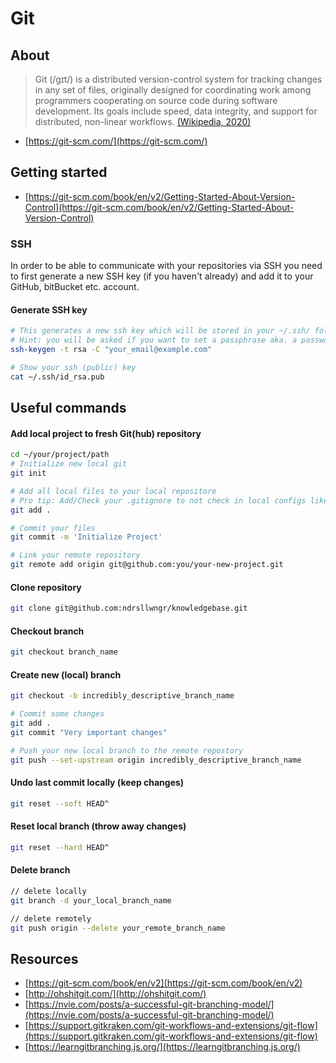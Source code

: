 # Git

## About
> Git (/ɡɪt/) is a distributed version-control system for tracking changes in any set of files, originally designed for coordinating work among programmers cooperating on source code during software development. Its goals include speed, data integrity, and support for distributed, non-linear workflows.
> [(Wikipedia, 2020)](https://en.wikipedia.org/wiki/Git)

- [https://git-scm.com/](https://git-scm.com/)

## Getting started
- [https://git-scm.com/book/en/v2/Getting-Started-About-Version-Control](https://git-scm.com/book/en/v2/Getting-Started-About-Version-Control)

### SSH
In order to be able to communicate with your repositories via SSH you need to first generate a new SSH key (if you haven't already) and add it to your GitHub, bitBucket etc. account.

#### Generate SSH key
```sh
# This generates a new ssh key which will be stored in your ~/.ssh/ folder. 
# Hint: you will be asked if you want to set a passphrase aka. a password for your ssh key which you will be asked everytime you use it. This is optional.
ssh-keygen -t rsa -C "your_email@example.com"

# Show your ssh (public) key
cat ~/.ssh/id_rsa.pub
```

## Useful commands

#### Add local project to fresh Git(hub) repository
```sh
cd ~/your/project/path
# Initialize new local git
git init

# Add all local files to your local repositore 
# Pro tip: Add/Check your .gitignore to not check in local configs like your .idea folder etc.
git add .

# Commit your files
git commit -m 'Initialize Project'

# Link your remote repository
git remote add origin git@github.com:you/your-new-project.git
```

#### Clone repository
```sh
git clone git@github.com:ndrsllwngr/knowledgebase.git
```

#### Checkout branch 
```sh
git checkout branch_name
```

#### Create new (local) branch
```sh
git checkout -b incredibly_descriptive_branch_name

# Commit some changes
git add .
git commit "Very important changes"

# Push your new local branch to the remote repostory
git push --set-upstream origin incredibly_descriptive_branch_name
```

#### Undo last commit locally (keep changes)
```sh
git reset --soft HEAD^
```

#### Reset local branch (throw away changes)
```sh
git reset --hard HEAD^
```

#### Delete branch
```sh
// delete locally
git branch -d your_local_branch_name

// delete remotely
git push origin --delete your_remote_branch_name
```

## Resources
- [https://git-scm.com/book/en/v2](https://git-scm.com/book/en/v2)
- [http://ohshitgit.com/](http://ohshitgit.com/)
- [https://nvie.com/posts/a-successful-git-branching-model/](https://nvie.com/posts/a-successful-git-branching-model/)
- [https://support.gitkraken.com/git-workflows-and-extensions/git-flow](https://support.gitkraken.com/git-workflows-and-extensions/git-flow)
- [https://learngitbranching.js.org/](https://learngitbranching.js.org/)